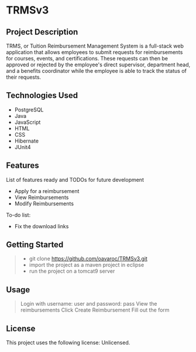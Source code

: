 # TRMSv3
## Project Description
TRMS, or Tuition Reimbursement Management System is a full-stack web application that allows employees to submit requests for reimbursements for courses, events, and certifications. These requests can then be approved or rejected by the employee's direct supervisor, department head, and a benefits coordinator while the employee is able to track the status of their requests.

## Technologies Used

* PostgreSQL
* Java
* JavaScript
* HTML
* CSS
* Hibernate
* JUnit4

## Features
List of features ready and TODOs for future development

* Apply for a reimbursement
* View Reimbursements
* Modify Reimbursements

To-do list:

* Fix the download links

## Getting Started

> * git clone https://github.com/oavaroc/TRMSv3.git
> * import the project as a maven project in eclipse
> * run the project on a tomcat9 server


## Usage
> Login with username: user and password: pass
> View the reimbursements
> Click Create Reimbursement
> Fill out the form

## License
This project uses the following license: Unlicensed.
